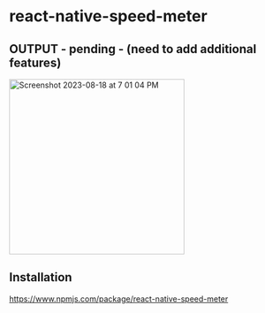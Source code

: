 # react-native-speed-meter

##  OUTPUT - pending - (need to add additional features)
<img width="317" alt="Screenshot 2023-08-18 at 7 01 04 PM" src="https://github.com/faheem-cmd/react-native-speed-meter/assets/56709898/7bf1a6fb-400a-46b9-ae40-8ad5d375f396">

## Installation 
https://www.npmjs.com/package/react-native-speed-meter
